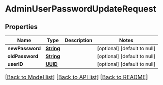 # AdminUserPasswordUpdateRequest
## Properties

Name | Type | Description | Notes
------------ | ------------- | ------------- | -------------
**newPassword** | [**String**](string.md) |  | [optional] [default to null]
**oldPassword** | [**String**](string.md) |  | [optional] [default to null]
**userID** | [**UUID**](UUID.md) |  | [optional] [default to null]

[[Back to Model list]](../README.md#documentation-for-models) [[Back to API list]](../README.md#documentation-for-api-endpoints) [[Back to README]](../README.md)

<style>
     p, ul, ol, li { font-size: 18px !important;}
</style>

